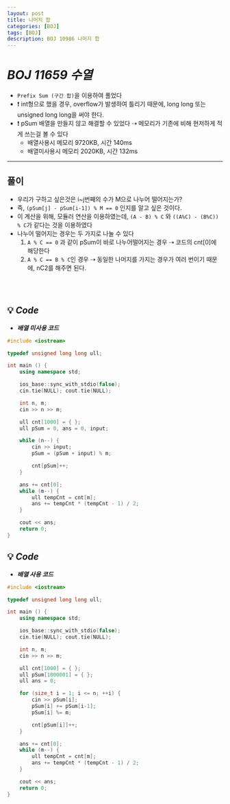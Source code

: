 ```yaml
---
layout: post
title: 나머지 합
categories: [BOJ]
tags: [BOJ]
description: BOJ 10986 나머지 합
---
```


# **_BOJ 11659 수열_**

- `Prefix Sum (구간 합)`을 이용하여 풀었다
- ❗️ int형으로 했을 경우, overflow가 발생하여 틀리기 때문에, long long 또는 unsigned long long을 써야 한다.
- ❗️ pSum 배열을 만들지 않고 해결할 수 있었다 ⇢ 메모리가 기존에 비해 현저하게 적게 쓰는걸 볼 수 있다
  - 배열사용시 메모리 9720KB, 시간 140ms
  - 배열미사용시 메모리 2020KB, 시간 132ms

---

## 풀이

- 우리가 구하고 싶은것은 i~j번째의 수가 M으로 나누어 떨어지는가?
- 즉, `(pSum[j] - pSum[i-1]) % M == 0` 인지를 알고 싶은 것이다.
- 이 계산을 위해, 모듈러 연산을 이용하였는데, `(A - B) % C` 와 `((A%C) - (B%C)) % C`가 같다는 것을 이용하였다
- 나누어 떨어지는 경우는 두 가지로 나눌 수 있다
  1. `A % C == 0` 과 같이 pSum이 바로 나누어떨어지는 경우 ⇢ 코드의 cnt[0]에 해당한다
  2. `A % C == B % C`인 경우 ⇢ 동일한 나머지를 가지는 경우가 여러 번이기 때문에, nC2를 해주면 된다.

<br><br/>

## 💡 **_Code_**

- **_배열 미사용 코드_**

```c++
#include <iostream>

typedef unsigned long long ull;

int main () {
    using namespace std;

    ios_base::sync_with_stdio(false);
    cin.tie(NULL); cout.tie(NULL);

    int n, m;
    cin >> n >> m;

    ull cnt[1000] = { };
    ull pSum = 0, ans = 0, input;

    while (n--) {
        cin >> input;
        pSum = (pSum + input) % m;

        cnt[pSum]++;
    }

    ans += cnt[0];
    while (m--) {
        ull tempCnt = cnt[m];
        ans += tempCnt * (tempCnt - 1) / 2;
    }

    cout << ans;
    return 0;
}
```

## 💡 **_Code_**

- **_배열 사용 코드_**

```c++
#include <iostream>

typedef unsigned long long ull;

int main () {
    using namespace std;

    ios_base::sync_with_stdio(false);
    cin.tie(NULL); cout.tie(NULL);

    int n, m;
    cin >> n >> m;

    ull cnt[1000] = { };
    ull pSum[1000001] = { };
    ull ans = 0;

    for (size_t i = 1; i <= n; ++i) {
        cin >> pSum[i];
        pSum[i] += pSum[i-1];
        pSum[i] %= m;

        cnt[pSum[i]]++;
    }

    ans += cnt[0];
    while (m--) {
        ull tempCnt = cnt[m];
        ans += tempCnt * (tempCnt - 1) / 2;
    }

    cout << ans;
    return 0;
}
```
